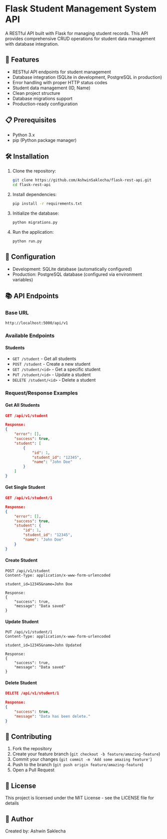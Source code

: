 # Flask Student Management System API

A RESTful API built with Flask for managing student records. This API provides comprehensive CRUD operations for student data management with database integration.

## 🚀 Features

- RESTful API endpoints for student management
- Database integration (SQLite in development, PostgreSQL in production)
- Error handling with proper HTTP status codes
- Student data management (ID, Name)
- Clean project structure
- Database migrations support
- Production-ready configuration

## 📋 Prerequisites

- Python 3.x
- pip (Python package manager)

## 🛠️ Installation

1. Clone the repository:
   ```bash
   git clone https://github.com/AshwinSaklecha/flask-rest-api.git
   cd flask-rest-api
   ```

2. Install dependencies:
   ```bash
   pip install -r requirements.txt
   ```

3. Initialize the database:
   ```bash
   python migrations.py
   ```

4. Run the application:
   ```bash
   python run.py
   ```

## 🔧 Configuration

- Development: SQLite database (automatically configured)
- Production: PostgreSQL database (configured via environment variables)

## 📚 API Endpoints

### Base URL
`http://localhost:5000/api/v1`

### Available Endpoints

#### Students
- `GET /student` - Get all students
- `POST /student` - Create a new student
- `GET /student/<id>` - Get a specific student
- `PUT /student/<id>` - Update a student
- `DELETE /student/<id>` - Delete a student

### Request/Response Examples

#### Get All Students
```json
GET /api/v1/student

Response:
{
    "error": [],
    "success": true,
    "student": [
        {
            "id": 1,
            "student_id": "12345",
            "name": "John Doe"
        }
    ]
}
```

#### Get Single Student
```json
GET /api/v1/student/1

Response:
{
    "error": [],
    "success": true,
    "student": {
        "id": 1,
        "student_id": "12345",
        "name": "John Doe"
    }
}
```

#### Create Student
```http
POST /api/v1/student
Content-Type: application/x-www-form-urlencoded

student_id=12345&name=John Doe

Response:
{
    "success": true,
    "message": "Data saved"
}
```

#### Update Student
```http
PUT /api/v1/student/1
Content-Type: application/x-www-form-urlencoded

student_id=12345&name=John Updated

Response:
{
    "success": true,
    "message": "Data saved"
}
```

#### Delete Student
```json
DELETE /api/v1/student/1

Response:
{
    "success": true,
    "message": "Data has been delete."
}
```



## 🤝 Contributing

1. Fork the repository
2. Create your feature branch (`git checkout -b feature/amazing-feature`)
3. Commit your changes (`git commit -m 'Add some amazing feature'`)
4. Push to the branch (`git push origin feature/amazing-feature`)
5. Open a Pull Request

## 📝 License

This project is licensed under the MIT License - see the LICENSE file for details

## 👤 Author

Created by: Ashwin Saklecha
